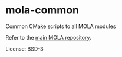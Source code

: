# mola-common
Common CMake scripts to all MOLA modules

Refer to the [main MOLA repository](https://github.com/MOLAorg/mola).

License: BSD-3
